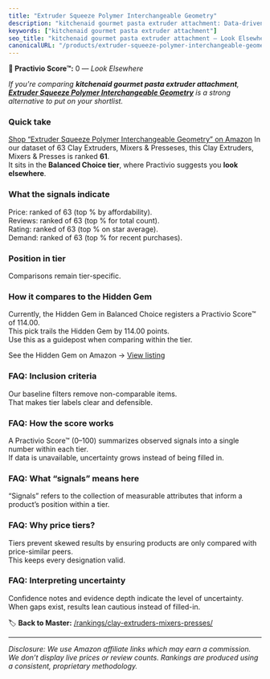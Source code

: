 ```yaml
---
title: "Extruder Squeeze Polymer Interchangeable Geometry"
description: "kitchenaid gourmet pasta extruder attachment: Data-driven ranking using the Practivio Score™. Positioned by quality, value, demand, findability, momentum."
keywords: ["kitchenaid gourmet pasta extruder attachment"]
seo_title: "kitchenaid gourmet pasta extruder attachment — Look Elsewhere (2025)"
canonicalURL: "/products/extruder-squeeze-polymer-interchangeable-geometry-B09NWG61V3/"
---
```


**🚫 Practivio Score™:** 0 — _Look Elsewhere_


*If you're comparing **kitchenaid gourmet pasta extruder attachment**, **[Extruder Squeeze Polymer Interchangeable Geometry](https://www.amazon.com/dp/B09NWG61V3?tag=practivio-20)** is a strong alternative to put on your shortlist.*
### Quick take
[Shop “Extruder Squeeze Polymer Interchangeable Geometry” on Amazon](https://www.amazon.com/dp/B09NWG61V3?tag=practivio-20)
In our dataset of 63 Clay Extruders, Mixers & Presseses, this Clay Extruders, Mixers & Presses is ranked **61**.  
It sits in the **Balanced Choice tier**, where Practivio suggests you **look elsewhere**.

### What the signals indicate
Price: ranked  of 63 (top % by affordability).  
Reviews: ranked  of 63 (top % for total count).  
Rating: ranked  of 63 (top % on star average).  
Demand: ranked  of 63 (top % for recent purchases).

### Position in tier
Comparisons remain tier-specific.

### How it compares to the Hidden Gem
Currently, the Hidden Gem in Balanced Choice registers a Practivio Score™ of 114.00.  
This pick trails the Hidden Gem by 114.00 points.  
Use this as a guidepost when comparing within the tier.  

See the Hidden Gem on Amazon → [View listing](https://www.amazon.com/dp/B0932S5X29?tag=practivio-20)

### FAQ: Inclusion criteria
Our baseline filters remove non-comparable items.  
That makes tier labels clear and defensible.

### FAQ: How the score works
A Practivio Score™ (0–100) summarizes observed signals into a single number within each tier.  
If data is unavailable, uncertainty grows instead of being filled in.

### FAQ: What “signals” means here
“Signals” refers to the collection of measurable attributes that inform a product’s position within a tier.

### FAQ: Why price tiers?
Tiers prevent skewed results by ensuring products are only compared with price-similar peers.  
This keeps every designation valid.

### FAQ: Interpreting uncertainty
Confidence notes and evidence depth indicate the level of uncertainty.  
When gaps exist, results lean cautious instead of filled-in.


🏷️ **Back to Master:** [/rankings/clay-extruders-mixers-presses/](/rankings/clay-extruders-mixers-presses/)

---
_Disclosure: We use Amazon affiliate links which may earn a commission. We don’t display live prices or review counts. Rankings are produced using a consistent, proprietary methodology._
